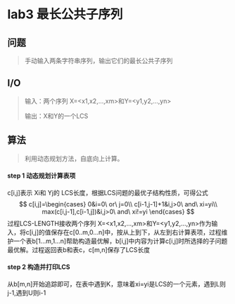 # lab3 最长公共子序列

## 问题

> 手动输入两条字符串序列，输出它们的最长公共子序列

## I/O

> 输入：两个序列 X=<x1,x2,...,xm>和Y=<y1,y2,...,yn>
>
> 输出：X和Y的一个LCS

## 算法

> 利用动态规划方法，自底向上计算。

#### step 1  动态规划计算表项

c[i,j]表示 Xi和 Yj的 LCS长度，根据LCS问题的最优子结构性质，可得公式
$$
c[i,j]=\begin{cases}
0&i=0\ or\ j=0\\
c[i-1,j-1]+1&i,j>0\ and\ xi=yi\\
max(c[i,j-1],c[i-1,j])&i,j>0\ and\ xi!=yi
\end{cases}
$$
过程LCS-LENGTH接收两个序列 X=<x1,x2,...,xm>和Y=<y1,y2,...,yn>作为输入，将c[i,j]的值保存在c[0..m,0...n]中，按从上到下，从左到右计算表项，过程维护一个表b[1...m,1...n]帮助构造最优解，b[i,j]中内容为计算c[i,j]时所选择的子问题最优解。过程返回表b和表c，c[m,n]保存了LCS长度

#### step 2  构造并打印LCS

从b[m,n]开始追踪即可，在表中遇到K，意味着xi=yi是LCS的一个元素，遇到L则j-1,遇到U则i-1



